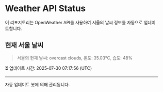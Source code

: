 
# Weather API Status

이 리포지토리는 OpenWeather API를 사용하여 서울의 날씨 정보를 자동으로 업데이트합니다.

## 현재 서울 날씨
> 서울의 현재 날씨: overcast clouds, 온도: 35.03°C, 습도: 48%

⏳ 업데이트 시간: 2025-07-30 07:17:56 (UTC)

---
자동 업데이트 봇에 의해 관리됩니다.
